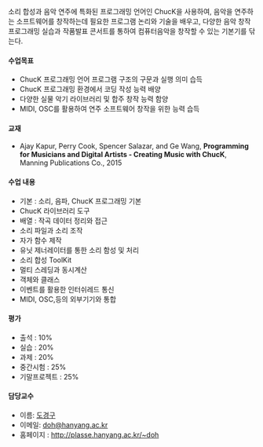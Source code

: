 소리 합성과 음악 연주에 특화된 프로그래밍 언어인 ChucK을 사용하여, 음악을 연주하는 소프트웨어를 창작하는데 필요한 프로그램 논리와 기술을 배우고, 
다양한 음악 창작 프로그래밍 실습과 작품발표 콘서트를 통하여 컴퓨터음악을 창작할 수 있는 기본기를 닦는다. 

#### 수업목표
- ChucK 프로그래밍 언어 프로그램 구조의 구문과 실행 의미 습득
- ChucK 프로그래밍 환경에서 코딩 작성 능력 배양
- 다양한 실물 악기 라이브러리 및 합주 창작 능력 함양
- MIDI, OSC를 활용하여 연주 소프트웨어 창작을 위한 능력 습득

#### 교재
- Ajay Kapur, Perry Cook, Spencer Salazar, and Ge Wang, **Programming for Musicians and Digital Artists - Creating Music with ChucK**, Manning Publications Co., 2015

#### 수업 내용
- 기본 : 소리, 음파, ChucK 프로그래밍 기본
- ChucK 라이브러리 도구
- 배열 : 작곡 데이터 정리와 접근
- 소리 파일과 소리 조작
- 자가 함수 제작
- 유닛 제너레이터를 통한 소리 함성 및 처리
- 소리 합성 ToolKit
- 멀티 스레딩과 동시계산 
- 객체와 클래스
- 이벤트를 활용한 인터쉬레드 통신
- MIDI, OSC,등의 외부기기와 통합 

#### 평가
- 출석 : 10%
- 실습 : 20%
- 과제 : 20%
- 중간시험 : 25%
- 기말프로젝트 : 25%

#### 담당교수
- 이름: [도경구](http://softopians.github.io/doggzone)
- 이메일: doh@hanyang.ac.kr
- 홈페이지 : http://plasse.hanyang.ac.kr/~doh

